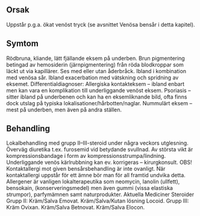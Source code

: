 ## Orsak

Uppstår p.g.a. ökat venöst tryck (se avsnittet Venösa bensår i detta kapitel).

## Symtom

Rödbruna, kliande, lätt fjällande eksem på underben. Brun pigmentering betingad av hemosiderin (järnpigmentering) från röda blodkroppar som läckt ut via kapillärer. Ses med eller utan åderbråck. Ibland i kombination med venösa sår. Ibland exacerbation med vätskning och spridning av eksemet.
Differentialdiagnoser: Allergiska kontakteksem – ibland enbart men kan vara en komplikation till underliggande venöst eksem. Psoriasis – sitter ibland på underbenen och kan ha en eksemliknande bild, ofta finns dock utslag på typiska lokalisationer/hårbotten/naglar. Nummulärt eksem – mest på underben, men även på andra ställen.

## Behandling

Lokalbehandling med grupp II–III-steroid under några veckors utglesning. Överväg diuretika t.ex. furosemid vid betydande svullnad. Av största vikt är kompressionsbandage i form av kompressionsstrumpa/lindning. Underliggande venös kärlrubbning kan ev. korrigeras – kirurgkonsult.
OBS! Kontaktallergi mot given bensårsbehandling är inte ovanligt. När kontaktallergi uppstår för ett ämne bör man för all framtid undvika detta. Allergener är vanligen lokalterapeutika som neomycin, lanolin (ullfett), bensokain, (konserveringsmedel) men även gummi (vissa elastiska strumpor), parfymämnen samt naturprodukter.
Aktuella Mediciner
Steroider
Grupp II: Kräm/Salva Emovat. Kräm/Salva/Kutan lösning Locoid.
Grupp III: Kräm Ovixan. Kräm/Salva Betnovat. Kräm/Salva Elocon.

